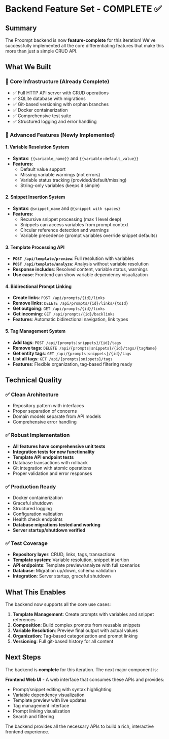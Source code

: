 # Backend Feature Set - COMPLETE ✅

## Summary

The Proompt backend is now **feature-complete** for this iteration! We've successfully implemented all the core differentiating features that make this more than just a simple CRUD API.

## What We Built

### 🔧 Core Infrastructure (Already Complete)
- ✅ Full HTTP API server with CRUD operations
- ✅ SQLite database with migrations
- ✅ Git-based versioning with orphan branches
- ✅ Docker containerization
- ✅ Comprehensive test suite
- ✅ Structured logging and error handling

### 🚀 Advanced Features (Newly Implemented)

#### 1. Variable Resolution System
- **Syntax**: `{{variable_name}}` and `{{variable:default_value}}`
- **Features**: 
  - Default value support
  - Missing variable warnings (not errors)
  - Variable status tracking (provided/default/missing)
  - String-only variables (keeps it simple)

#### 2. Snippet Insertion System  
- **Syntax**: `@snippet_name` and `@{snippet with spaces}`
- **Features**:
  - Recursive snippet processing (max 1 level deep)
  - Snippets can access variables from prompt context
  - Circular reference detection and warnings
  - Variable precedence (prompt variables override snippet defaults)

#### 3. Template Processing API
- **`POST /api/template/preview`**: Full resolution with variables
- **`POST /api/template/analyze`**: Analysis without variable resolution
- **Response includes**: Resolved content, variable status, warnings
- **Use case**: Frontend can show variable dependency visualization

#### 4. Bidirectional Prompt Linking
- **Create links**: `POST /api/prompts/{id}/links`
- **Remove links**: `DELETE /api/prompts/{id}/links/{toId}`
- **Get outgoing**: `GET /api/prompts/{id}/links`
- **Get incoming**: `GET /api/prompts/{id}/backlinks`
- **Features**: Automatic bidirectional navigation, link types

#### 5. Tag Management System
- **Add tags**: `POST /api/{prompts|snippets}/{id}/tags`
- **Remove tags**: `DELETE /api/{prompts|snippets}/{id}/tags/{tagName}`
- **Get entity tags**: `GET /api/{prompts|snippets}/{id}/tags`
- **List all tags**: `GET /api/{prompts|snippets}/tags`
- **Features**: Flexible organization, tag-based filtering ready

## Technical Quality

### ✅ Clean Architecture
- Repository pattern with interfaces
- Proper separation of concerns
- Domain models separate from API models
- Comprehensive error handling

### ✅ Robust Implementation
- **All features have comprehensive unit tests**
- **Integration tests for new functionality**
- **Template API endpoint tests**
- Database transactions with rollback
- Git integration with atomic operations
- Proper validation and error responses

### ✅ Production Ready
- Docker containerization
- Graceful shutdown
- Structured logging
- Configuration validation
- Health check endpoints
- **Database migrations tested and working**
- **Server startup/shutdown verified**

### ✅ Test Coverage
- **Repository layer**: CRUD, links, tags, transactions
- **Template system**: Variable resolution, snippet insertion
- **API endpoints**: Template preview/analyze with full scenarios
- **Database**: Migration up/down, schema validation
- **Integration**: Server startup, graceful shutdown

## What This Enables

The backend now supports all the core use cases:

1. **Template Management**: Create prompts with variables and snippet references
2. **Composition**: Build complex prompts from reusable snippets
3. **Variable Resolution**: Preview final output with actual values
4. **Organization**: Tag-based categorization and prompt linking
5. **Versioning**: Full git-based history for all content

## Next Steps

The backend is **complete** for this iteration. The next major component is:

**Frontend Web UI** - A web interface that consumes these APIs and provides:
- Prompt/snippet editing with syntax highlighting
- Variable dependency visualization  
- Template preview with live updates
- Tag management interface
- Prompt linking visualization
- Search and filtering

The backend provides all the necessary APIs to build a rich, interactive frontend experience.